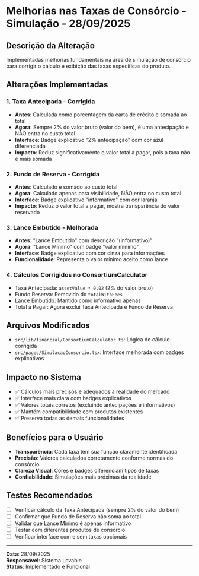 # Melhorias nas Taxas de Consórcio - Simulação - 28/09/2025

## Descrição da Alteração
Implementadas melhorias fundamentais na área de simulação de consórcio para corrigir o cálculo e exibição das taxas específicas do produto.

## Alterações Implementadas

### 1. Taxa Antecipada - Corrigida
- **Antes**: Calculada como porcentagem da carta de crédito e somada ao total
- **Agora**: Sempre 2% do valor bruto (valor do bem), é uma antecipação e NÃO entra no custo total
- **Interface**: Badge explicativo "2% antecipação" com cor azul diferenciada
- **Impacto**: Reduz significativamente o valor total a pagar, pois a taxa não é mais somada

### 2. Fundo de Reserva - Corrigida  
- **Antes**: Calculado e somado ao custo total
- **Agora**: Calculado apenas para visibilidade, NÃO entra no custo total
- **Interface**: Badge explicativo "informativo" com cor laranja
- **Impacto**: Reduz o valor total a pagar, mostra transparência do valor reservado

### 3. Lance Embutido - Melhorada
- **Antes**: "Lance Embutido" com descrição "(informativo)"
- **Agora**: "Lance Mínimo" com badge "valor mínimo"
- **Interface**: Badge explicativo com cor cinza para informações
- **Funcionalidade**: Representa o valor mínimo aceito como lance

### 4. Cálculos Corrigidos no ConsortiumCalculator
- Taxa Antecipada: `assetValue * 0.02` (2% do valor bruto)
- Fundo Reserva: Removido do `totalWithFees` 
- Lance Embutido: Mantido como informativo apenas
- Total a Pagar: Agora exclui Taxa Antecipada e Fundo de Reserva

## Arquivos Modificados
- `src/lib/financial/ConsortiumCalculator.ts`: Lógica de cálculo corrigida
- `src/pages/SimulacaoConsorcio.tsx`: Interface melhorada com badges explicativos

## Impacto no Sistema
- ✅ Cálculos mais precisos e adequados à realidade do mercado
- ✅ Interface mais clara com badges explicativos
- ✅ Valores totais corretos (excluindo antecipações e informativos)
- ✅ Mantém compatibilidade com produtos existentes
- ✅ Preserva todas as demais funcionalidades

## Benefícios para o Usuário
- **Transparência**: Cada taxa tem sua função claramente identificada
- **Precisão**: Valores calculados corretamente conforme normas do consórcio
- **Clareza Visual**: Cores e badges diferenciam tipos de taxas
- **Confiabilidade**: Simulações mais próximas da realidade

## Testes Recomendados
- [ ] Verificar cálculo da Taxa Antecipada (sempre 2% do valor do bem)
- [ ] Confirmar que Fundo de Reserva não soma ao total
- [ ] Validar que Lance Mínimo é apenas informativo
- [ ] Testar com diferentes produtos de consórcio
- [ ] Verificar interface com e sem taxas opcionais

---
**Data**: 28/09/2025  
**Responsável**: Sistema Lovable  
**Status**: Implementado e Funcional